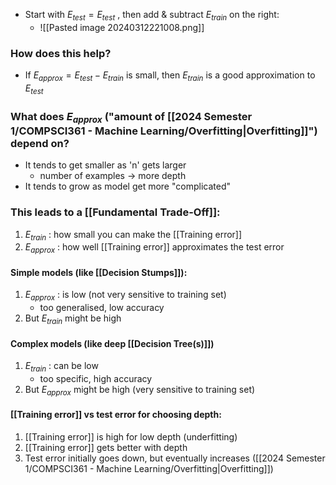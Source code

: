 - Start with $E_{test} = E_{test}$ , then add & subtract $E_{train}$ on the right:
	- ![[Pasted image 20240312221008.png]]
### How does this help?
- If $E_{approx} = E_{test}-E_{train}$ is small, then $E_{train}$ is a good approximation to $E_{test}$

### What does $E_{approx}$ ("amount of [[2024 Semester 1/COMPSCI361 - Machine Learning/Overfitting|Overfitting]]") depend on?
- It tends to get smaller as 'n' gets larger
	- number of examples $\rightarrow$ more depth
- It tends to grow as model get more "complicated"

### This leads to a [[Fundamental Trade-Off]]:
1. $E_{train}$ : how small you can make the [[Training error]] 
2. $E_{approx}$ : how well [[Training error]] approximates the test error
#### Simple models (like [[Decision Stumps]]):
1. $E_{approx}$ : is low (not very sensitive to training set)
	- too generalised, low accuracy
2. But $E_{train}$ might be high
#### Complex models (like deep [[Decision Tree(s)]])
1. $E_{train}$ : can be low
	- too specific, high accuracy
2. But $E_{approx}$ might be high (very sensitive to training set)

#### [[Training error]] vs test error for choosing depth:
1. [[Training error]] is high for low depth (underfitting)
2. [[Training error]] gets better with depth
3. Test error initially goes down, but eventually increases ([[2024 Semester 1/COMPSCI361 - Machine Learning/Overfitting|Overfitting]])